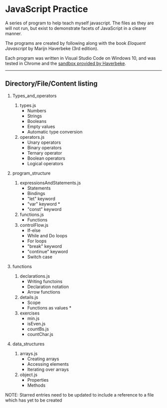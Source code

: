 # JavaScript Practice
A series of program to help teach myself javascript. The files as they are will not run, but exist to demonstrate facets of JavaScript in a clearer manner. 

The programs are created by following along with the book *Eloquent Javascript* by Marijn Haverbeke (3rd edition).

Each program was written in Visual Studio Code on Windows 10, and was tested in Chrome and the [sandbox provided by Haverbeke](https://eloquentjavascript.net/code/).

---
## Directory/File/Content listing
1. Types_and_operators
    1. types.js
        * Numbers
        * Strings
        * Booleans
        * Empty values
        * Automatic type conversion
    2. operators.js
        * Unary operators
        * Binary operators
        * Ternary operator
        * Boolean operators
        * Logical operators

2. program_structure
    1. expressionsAndStatements.js
        * Statements
        * Bindings
        * "let" keyword
        * "var" keyword *
        * "const" keyword
    2. functions.js
        * Functions
    3. controlFlow.js
        * If-else
        * While and Do loops
        * For loops
        * "break" keyword
        * "continue" keyword
        * Switch case

3. functions
    1. declarations.js
        * Writing functoins
        * Declaration notation
        * Arrow functions
    2. details.js
        * Scope
        * Functions as values *
    3. exercises
        * min.js
        * isEven.js
        * countBs.js
        * countChar.js

4. data_structures
    1. arrays.js
        * Creating arrays
        * Accessing elements
        * Iterating over arrays
    2. object.js
        * Properties
        * Methods


NOTE: Starred entries need to be updated to include a reference to a file which has yet to be created
